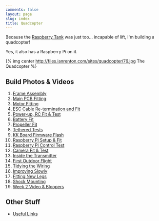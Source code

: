 ```yaml
---
comments: false
layout: page
slug: index
title: Quadcopter
---
```


Because the [Raspberry Tank](http://raspberrytank.ianrenton.com) was just too... incapable of lift, I'm building a quadcopter!

Yes, it also has a Raspberry Pi on it.

{% img center http://files.ianrenton.com/sites/quadcopter/76.jpg The Quadcopter %}

## Build Photos & Videos

1. [Frame Assembly](../quad-frame-assembly)
2. [Main PCB Fitting](../quad-main-pcb-fitting)
3. [Motor Fitting](../quad-motor-fitting)
4. [ESC Cable Re-termination and Fit](../quad-esc-cable-re-termination-and-fit)
5. [Power-up, RC Fit & Test](../quad-power-up-rc-fit-and-test)
6. [Battery Fit](../quad-battery-fit)
7. [Propeller Fit](../quad-propeller-fit)
8. [Tethered Tests](../quad-tethered-tests)
9. [KK Board Firmware Flash](../quad-kk-board-firmware-flash)
10. [Raspberry Pi Setup & Fit](../quad-raspberry-pi-setup-and-fit)
11. [Raspberry Pi Control Test](../quad-raspberry-pi-control-test)
12. [Camera Fit & Test](../quad-camera-fit-and-test)
13. [Inside the Transmitter](../quad-inside-the-transmitter)
14. [First Outdoor Flight](../quad-first-outdoor-flight)
15. [Tidying the Wiring](../quad-tidying-the-wiring)
16. [Improving Slowly](../quad-improving-slowly)
17. [Fitting New Legs](../quad-fitting-new-legs)
18. [Shock Mounting](../quad-shock-mounting)
19. [Week 2 Video & Bloopers](../quad-week-2-video-and-bloopers)

## Other Stuff

* [Useful Links](../quad-useful-links)
